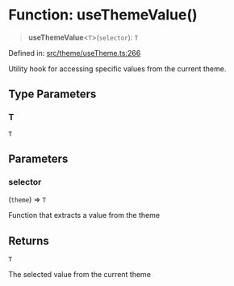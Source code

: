 # Function: useThemeValue()

> **useThemeValue**\<`T`\>(`selector`): `T`

Defined in: [src/theme/useTheme.ts:266](https://github.com/Nick2bad4u/Uptime-Watcher/blob/3cce0c3b352c8390536ca3c7399ece50a05faf18/src/theme/useTheme.ts#L266)

Utility hook for accessing specific values from the current theme.

## Type Parameters

### T

`T`

## Parameters

### selector

(`theme`) => `T`

Function that extracts a value from the theme

## Returns

`T`

The selected value from the current theme
